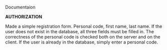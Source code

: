 Documentaion

**AUTHORIZATION**

Made a simple registration form. Personal code, first name, last name. If the user does not exist in the database, all three fields must be filled in. The correctness of the personal code is checked both on the server and on the client. If the user is already in the database, simply enter a personal code.
